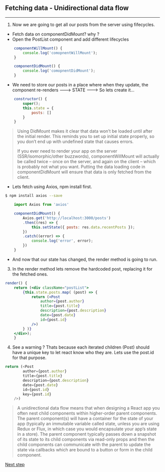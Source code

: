 ## Fetching data - Unidirectional data flow
---

1. Now we are going to get all our posts from the server using fifecycles.
+ Fetch data on componentDidMount? why ?
+ Open the PostList component and add different lifecycles
```jsx
    componentWillMount() {
        console.log('comopnentWillMount');
    }

    componentDidMount() {
        console.log('comopnentDidMount');
    }
```
+ We need to store our posts in a place where when they update, the component re-renders ---> STATE ---> So lets create it...
```jsx
    constructor() {
        super();
        this.state = {
            posts: []
        }
    }
```

> Using DidMount makes it clear that data won’t be loaded until after the initial render. This reminds you to set up initial state properly, so you don’t end up with undefined state that causes errors.
>
> If you ever need to render your app on the server (SSR/isomorphic/other buzzwords), componentWillMount will actually be called twice – once on the server, and again on the client – which is probably not what you want. Putting the data loading code in componentDidMount will ensure that data is only fetched from the client.

+ Lets fetch using Axios, npm install first.
```bash
$ npm install axios --save
```
```jsx
    import Axios from 'axios'

    componentDidMount() {
        Axios.get('http://localhost:3000/posts')
        .then((res) => {
            this.setState({ posts: res.data.recentPosts });
        })
        .catch((error) => {
            console.log('error', error);
        })
    }
```

+ And now that our state has changed, the render method is going to run.

3. In the render method lets remove the hardcoded post, replacing it for the fetched ones.
```jsx
render() {
    return (<div className="postList">
        {this.state.posts.map( (post) => {
            return (<Post
                author={post.author}
                title={post.title}
                description={post.description}
                date={post.date}
                id={post.id}
            />)
        } )}
    </div>);
    }
```
4. See a warning ? Thats because each iterated children (Post) should have a unique key to let react know who they are. Lets use the post.id for that purpose.
```javascript
return (<Post
        author={post.author}
        title={post.title}
        description={post.description}
        date={post.date}
        id={post.id}
        key={post.id}
    />)
```

> A unidirectional data flow means that when designing a React app you often nest child components within higher-order parent components. The parent component(s) will have a container for the state of your app (typically an immutable variable called state, unless you are using Redux or Flux, in which case you would encapsulate your app’s state in a store). The parent component typically passes down a snapshot of its state to its child components via read-only props and then the child components can communicate with the parent to update the state via callbacks which are bound to a button or form in the child component.

[Next step](https://github.com/sgonzalezml/workshop-react/tree/v4)
